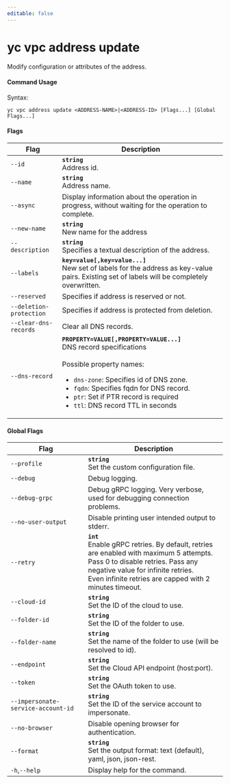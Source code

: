 ```yaml
---
editable: false
---
```


# yc vpc address update

Modify configuration or attributes of the address.

#### Command Usage

Syntax: 

`yc vpc address update <ADDRESS-NAME>|<ADDRESS-ID> [Flags...] [Global Flags...]`

#### Flags

| Flag | Description |
|----|----|
|`--id`|<b>`string`</b><br/>Address id.|
|`--name`|<b>`string`</b><br/>Address name.|
|`--async`|Display information about the operation in progress, without waiting for the operation to complete.|
|`--new-name`|<b>`string`</b><br/>New name for the address|
|`--description`|<b>`string`</b><br/>Specifies a textual description of the address.|
|`--labels`|<b>`key=value[,key=value...]`</b><br/>New set of labels for the address as key-value pairs. Existing set of labels will be completely overwritten.|
|`--reserved`|Specifies if address is reserved or not.|
|`--deletion-protection`|Specifies if address is protected from deletion.|
|`--clear-dns-records`|Clear all DNS records.|
|`--dns-record`|<b>`PROPERTY=VALUE[,PROPERTY=VALUE...]`</b><br/>DNS record specifications<br/><br/>Possible property names:<br/><ul> <li><code>dns-zone</code>:     Specifies id of DNS zone.</li> <li><code>fqdn</code>:     Specifies fqdn for DNS record.</li> <li><code>ptr</code>:     Set if PTR record is required</li> <li><code>ttl</code>:     DNS record TTL in seconds</li> </ul>|

#### Global Flags

| Flag | Description |
|----|----|
|`--profile`|<b>`string`</b><br/>Set the custom configuration file.|
|`--debug`|Debug logging.|
|`--debug-grpc`|Debug gRPC logging. Very verbose, used for debugging connection problems.|
|`--no-user-output`|Disable printing user intended output to stderr.|
|`--retry`|<b>`int`</b><br/>Enable gRPC retries. By default, retries are enabled with maximum 5 attempts.<br/>Pass 0 to disable retries. Pass any negative value for infinite retries.<br/>Even infinite retries are capped with 2 minutes timeout.|
|`--cloud-id`|<b>`string`</b><br/>Set the ID of the cloud to use.|
|`--folder-id`|<b>`string`</b><br/>Set the ID of the folder to use.|
|`--folder-name`|<b>`string`</b><br/>Set the name of the folder to use (will be resolved to id).|
|`--endpoint`|<b>`string`</b><br/>Set the Cloud API endpoint (host:port).|
|`--token`|<b>`string`</b><br/>Set the OAuth token to use.|
|`--impersonate-service-account-id`|<b>`string`</b><br/>Set the ID of the service account to impersonate.|
|`--no-browser`|Disable opening browser for authentication.|
|`--format`|<b>`string`</b><br/>Set the output format: text (default), yaml, json, json-rest.|
|`-h`,`--help`|Display help for the command.|
